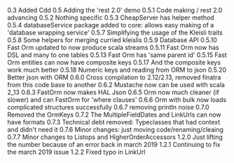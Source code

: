 0.3 Added Cdd
0.5 Adding the 'rest 2.0' demo
0.5.1 Code making / rest 2.0 advancing
0.5.2 Nothing specific
0.5.3 CheapServer has helper method
0.5.4 databaseService package added to core: allows easy making of a 'database wrapping service'
0.5.7 Simplifying the usage of the Kleisli traits
0.5.8 Some helpers for merging curried kleislis
0.5.9 Database API 
0.5.10 Fast Orm updated to now produce scala streams
0.5.11 Fast Orm now has DSL and many to one tables
0.5.13 Fast Orm has 'same parent id'
0.5.15 Fast Orm entities can now have composite keys
0.5.17 And the composite keys work much better
0.5.18 Numeric keys and reading from ORM to json
0.5.20 Better json with ORM
0.6.0  Cross compilation to 2.12/2.13, removed finatra from this code base to another
0.6.2 Mustache now can be used with scala 2_13
0.6.3 FastOrm now makes HAL Json
0.6.5 Orm now much cleaner (if slower) and can FastOrm for 'where clauses'
0.6.6 Orm with bulk now loads complicated structures successfully 
0.6.7 removing println noise 
0.7.0 Removed the OrmKeys
0.7.2 The MultipleFieldDates and LinkUrls can now have formats
0.7.3 Technical debt removed: Typeclasses that had context and didn't need it
0.7.6 Minor changes: just moving code/renaming/cleaing
0.7.7 Minor changes to Listops and HigherOrderAccessors
1.2.0   Just lifting the number because of an error back in march 2019
1.2.1 Continuing to fix the march 2019 issue
1.2.2 Fixed typo in LinkUrl


